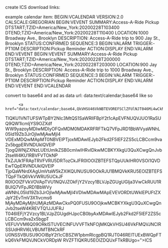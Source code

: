 create ICS download links:


example calendar item:
BEGIN:VCALENDAR
VERSION:2.0
CALSCALE:GREGORIAN
BEGIN:VEVENT
SUMMARY:Access-A-Ride Pickup
DTSTART;TZID=America/New_York:20200228T103400
DTEND;TZID=America/New_York:20200228T110400
LOCATION:1000 Broadway Ave.\, Brooklyn
DESCRIPTION: Access-A-Ride trip to 900 Jay St.\, Brooklyn
STATUS:CONFIRMED
SEQUENCE:3
BEGIN:VALARM
TRIGGER:-PT10M
DESCRIPTION:Pickup Reminder
ACTION:DISPLAY
END:VALARM
END:VEVENT
BEGIN:VEVENT
SUMMARY:Access-A-Ride Pickup
DTSTART;TZID=America/New_York:20200228T200000
DTEND;TZID=America/New_York:20200228T203000
LOCATION:900 Jay St.\, Brooklyn
DESCRIPTION: Access-A-Ride trip to 1000 Broadway Ave.\, Brooklyn
STATUS:CONFIRMED
SEQUENCE:3
BEGIN:VALARM
TRIGGER:-PT10M
DESCRIPTION:Pickup Reminder
ACTION:DISPLAY
END:VALARM
END:VEVENT
END:VCALENDAR


convert to base64 and ad as data url: data:text/calendar;base64 like so

          <a href="data:text/calendar;base64,QkVHSU46VkNBTEVOREFSClZFUlNJT046Mi4wCkNBTFNDQUxFOkdSRUdPUklBTgpCRUdJTjpWRVZF
TlQKU1VNTUFSWTpBY2Nlc3MtQS1SaWRlIFBpY2t1cApEVFNUQVJUO1RaSUQ9QW1lcmljYS9OZXdf
WW9yazoyMDIwMDIyOFQxMDM0MDAKRFRFTkQ7VFpJRD1BbWVyaWNhL05ld19Zb3JrOjIwMjAwMjI4
VDExMDQwMApMT0NBVElPTjoxMDAwIEJyb2Fkd2F5IEF2ZS5cLCBCcm9va2x5bgpERVNDUklQVElP
TjogQWNjZXNzLUEtUmlkZSB0cmlwIHRvIDkwMCBKYXkgU3QuXCwgQnJvb2tseW4KU1RBVFVTOkNP
TkZJUk1FRApTRVFVRU5DRTozCkJFR0lOOlZBTEFSTQpUUklHR0VSOi1QVDEwTQpERVNDUklQVElP
TjpQaWNrdXAgUmVtaW5kZXIKQUNUSU9OOkRJU1BMQVkKRU5EOlZBTEFSTQpFTkQ6VkVWRU5UCkJF
R0lOOlZFVkVOVApTVU1NQVJZOkFjY2Vzcy1BLVJpZGUgUGlja3VwCkRUU1RBUlQ7VFpJRD1BbWVy
aWNhL05ld19Zb3JrOjIwMjAwMjI4VDIwMDAwMApEVEVORDtUWklEPUFtZXJpY2EvTmV3X1lvcms6
MjAyMDAyMjhUMjAzMDAwCkxPQ0FUSU9OOjkwMCBKYXkgU3QuXCwgQnJvb2tseW4KREVTQ1JJUFRJ
T046IEFjY2Vzcy1BLVJpZGUgdHJpcCB0byAxMDAwIEJyb2Fkd2F5IEF2ZS5cLCBCcm9va2x5bgpT
VEFUVVM6Q09ORklSTUVEClNFUVVFTkNFOjMKQkVHSU46VkFMQVJNClRSSUdHRVI6LVBUMTBNCkRF
U0NSSVBUSU9OOlBpY2t1cCBSZW1pbmRlcgpBQ1RJT046RElTUExBWQpFTkQ6VkFMQVJNCkVORDpW
RVZFTlQKRU5EOlZDQUxFTkRBUgo=">ICS</a>


